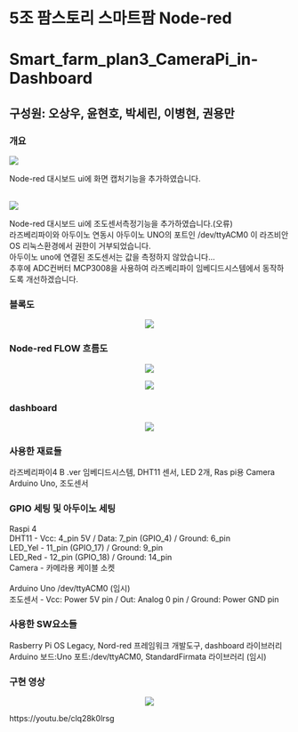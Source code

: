 # 5조 팜스토리 스마트팜 Node-red
# Smart_farm_plan3_CameraPi_in-Dashboard
## 구성원: 오상우, 윤현호, 박세린, 이병현, 권용만

### 개요
<p>
<img src="https://github.com/farmstory5/Smart_farm_plan2_Node-red_dashboard/assets/130550405/610cb3b4-8e1d-4591-8b4d-9f1889a98376">
</p>
Node-red 대시보드 ui에 화면 캡처기능을 추가하였습니다.
<br/><br/>
<p>
<img src="https://github.com/farmstory5/Smart_farm_plan2_Node-red_dashboard/assets/130550405/4a7953f9-9a6f-44f1-96bf-2a42aca8bb24">
</p>
Node-red 대시보드 ui에 조도센서측정기능을 추가하였습니다.(오류)<br/>
라즈베리파이와 아두이노 연동시 아두이노 UNO의 포트인 /dev/ttyACM0 이 라즈비안OS 리눅스환경에서 권한이 거부되었습니다.<br/>
아두이노 uno에 연결된 조도센서는 값을 측정하지 않았습니다...<br/>
추후에 ADC컨버터 MCP3008을 사용하여 라즈베리파이 임베디드시스템에서 동작하도록 개선하겠습니다. <br/>

### 블록도
<p align="center">
<img src="https://github.com/farmstory5/Smart_farm_plan2_Node-red_dashboard/assets/130550405/41e9c8b8-eeb3-45cc-9340-8c62cedcd87c">
</p>

### Node-red FLOW 흐름도
<p align="center">
<img src="https://github.com/farmstory5/Smart_farm_plan2_Node-red_dashboard/assets/130550405/75ecb881-5f4d-4816-a327-afd1a332254f">
</p>
<p align="center">
<img src="https://github.com/farmstory5/Smart_farm_plan2_Node-red_dashboard/assets/130550405/55c67a21-f192-4821-8f4d-518eb02c1138">
</p>

### dashboard
<p align="center">
<img src="https://github.com/farmstory5/Smart_farm_plan2_Node-red_dashboard/assets/130550405/054453b0-7f45-44f0-be30-a252d549e84c">
</p>

### 사용한 재료들
라즈베리파이4 B .ver 임베디드시스템, DHT11 센서, LED 2개, Ras pi용 Camera<br/>
Arduino Uno, 조도센서

### GPIO 세팅 및 아두이노 세팅
Raspi 4<br/>
DHT11 - Vcc: 4_pin 5V / Data: 7_pin (GPIO_4) / Ground: 6_pin<br/>
LED_Yel - 11_pin (GPIO_17) / Ground: 9_pin<br/>
LED_Red - 12_pin (GPIO_18) / Ground: 14_pin<br/>
Camera - 카메라용 케이블 소켓<br/>
<br/>
Arduino Uno /dev/ttyACM0 (임시)<br/>
조도센서 - Vcc: Power 5V pin / Out: Analog 0 pin / Ground: Power GND pin
<br/>

### 사용한 SW요소들
Rasberry Pi OS Legacy, Nord-red 프레임워크 개발도구, dashboard 라이브러리<br/>
Arduino 보드:Uno 포트:/dev/ttyACM0, StandardFirmata 라이브러리 (임시)
<br/>

### 구현 영상
<p align="center">
<img src="https://github.com/farmstory5/Smart_farm_plan2_Node-red_dashboard/assets/130550405/91432796-efce-4379-813d-2c7d676ca6e5">
</p>
https://youtu.be/clq28k0lrsg
